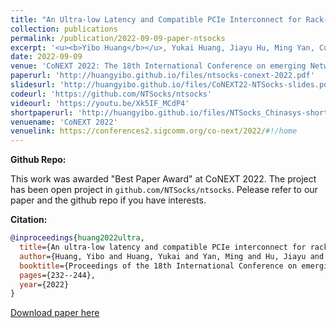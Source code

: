 ```yaml
---
title: "An Ultra-low Latency and Compatible PCIe Interconnect for Rack-Scale Communication"
collection: publications
permalink: /publication/2022-09-09-paper-ntsocks
excerpt: '<u><b>Yibo Huang</b></u>, Yukai Huang, Jiayu Hu, Ming Yan, Cunming Liang, Yang Xu, Wenxiong Zou, Yiming Zhang, Rui Zhang, Chunpu Huang, Jie Wu. <u><b style="color:#FF0000">Best Paper Award</b></u>'
date: 2022-09-09
venue: 'CoNEXT 2022: The 18th International Conference on emerging Networking EXperiments and Technologies, Rome, Italy, December 6-9'
paperurl: 'http://huangyibo.github.io/files/ntsocks-conext-2022.pdf'
slidesurl: 'http://huangyibo.github.io/files/CoNEXT22-NTSocks-slides.pdf'
codeurl: 'https://github.com/NTSocks/ntsocks'
videourl: 'https://youtu.be/Xk5IF_MCdP4'
shortpaperurl: 'http://huangyibo.github.io/files/NTSocks_Chinasys-short-paper.pdf'
venuename: 'CoNEXT 2022'
venuelink: https://conferences2.sigcomm.org/co-next/2022/#!/home
---
```


**Github Repo:**

This work was awarded "Best Paper Award" at CoNEXT 2022.
The project has been open project in `github.com/NTSocks/ntsocks`. 
Pelease refer to our paper and the github repo if you have interests.

**Citation:**

```bib
@inproceedings{huang2022ultra,
  title={An ultra-low latency and compatible PCIe interconnect for rack-scale communication},
  author={Huang, Yibo and Huang, Yukai and Yan, Ming and Hu, Jiayu and Liang, Cunming and Xu, Yang and Zou, Wenxiong and Zhang, Yiming and Zhang, Rui and Huang, Chunpu and others},
  booktitle={Proceedings of the 18th International Conference on emerging Networking EXperiments and Technologies},
  pages={232--244},
  year={2022}
}
```


 [Download paper here](http://huangyibo.github.io/files/ntsocks-conext-2022.pdf)
